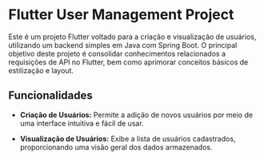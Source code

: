 # Flutter User Management Project
Este é um projeto Flutter voltado para a criação e visualização de usuários, utilizando um backend simples em Java com Spring Boot. O principal objetivo deste projeto é consolidar conhecimentos relacionados a requisições de API no Flutter, bem como aprimorar conceitos básicos de estilização e layout.

## Funcionalidades
- **Criação de Usuários:** Permite a adição de novos usuários por meio de uma interface intuitiva e fácil de usar.

- **Visualização de Usuários:** Exibe a lista de usuários cadastrados, proporcionando uma visão geral dos dados armazenados.